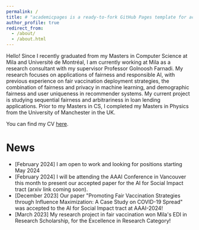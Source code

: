 ```yaml
---
permalink: /
title: # "academicpages is a ready-to-fork GitHub Pages template for academic personal websites"
author_profile: true
redirect_from: 
  - /about/
  - /about.html
---
```


Hello! Since I recently graduated from my Masters in Computer Science at Mila and Université de Montréal, I am currently working at Mila as a research consultant with my supervisor Professor Golnoosh Farnadi. My research focuses on applications of fairness and responsible AI, with previous experience on fair vaccination deployment strategies, the combination of fairness and privacy in machine learning, and demographic fairness and user uniqueness in recommender systems. My current project is studying sequential fairness and arbitrariness in loan lending applications. Prior to my Masters in CS, I completed my Masters in Physics from the University of Manchester in the UK. 

You can find my CV [here](http://academicpages.github.io/files/paper1.pdf).

News
=====
* [February 2024] I am open to work and looking for positions starting May 2024
* [February 2024] I will be attending the AAAI Conference in Vancouver this month to present our accepted paper for the AI for Social Impact tract (arxiv link coming soon).
* [December 2023] Our paper "Promoting Fair Vaccination Strategies through Influence Maximization: A Case Study on COVID-19 Spread" was accepted to the AI for Social Impact tract at AAAI-2024!
* [March 2023] My research project in fair vaccination won Mila's EDI in Research Scholarship, for the Excellence in Research Category!
